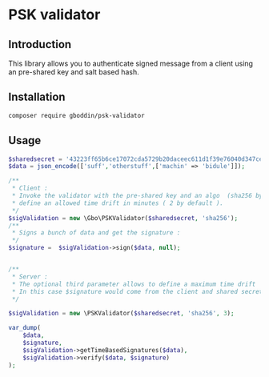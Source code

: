 # PSK validator

## Introduction

This library allows you to authenticate signed message from a client
using an pre-shared key and salt based hash.

## Installation

```bash
composer require gboddin/psk-validator
```

## Usage

```php
$sharedsecret = '43223ff65b6ce17072cda5729b20daceec611d1f39e76040d347ceeca51d2a47';
$data = json_encode(['suff','otherstuff',['machin' => 'bidule']]);

/**
 * Client :
 * Invoke the validator with the pre-shared key and an algo  (sha256 by default) and
 * define an allowed time drift in minutes ( 2 by default ).
 */
$sigValidation = new \Gbo\PSKValidator($sharedsecret, 'sha256');
/**
 * Signs a bunch of data and get the signature :
 */
$signature =  $sigValidation->sign($data, null);


/**
 * Server :
 * The optional third parameter allows to define a maximum time drift  in minutes ( default 2 minutes )
 * In this case $signature would come from the client and shared secret from DB
 */

$sigValidation = new \PSKValidator($sharedsecret, 'sha256', 3);

var_dump(
    $data,
    $signature,
    $sigValidation->getTimeBasedSignatures($data),
    $sigValidation->verify($data, $signature)
);
```